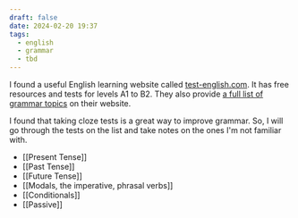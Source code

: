 ```yaml
---
draft: false
date: 2024-02-20 19:37
tags:
  - english
  - grammar
  - tbd
---
```


I found a useful English learning website called [test-english.com](https://test-english.com/). It has free resources and tests for levels A1 to B2. They also provide [a full list of grammar topics](https://test-english.com/grammar-points/contents/) on their website.

I found that taking cloze tests is a great way to improve grammar. So, I will go through the tests on the list and take notes on the ones I'm not familiar with.

- [[Present Tense]]
- [[Past Tense]]
- [[Future Tense]]
- [[Modals, the imperative, phrasal verbs]]
- [[Conditionals]]
- [[Passive]]
